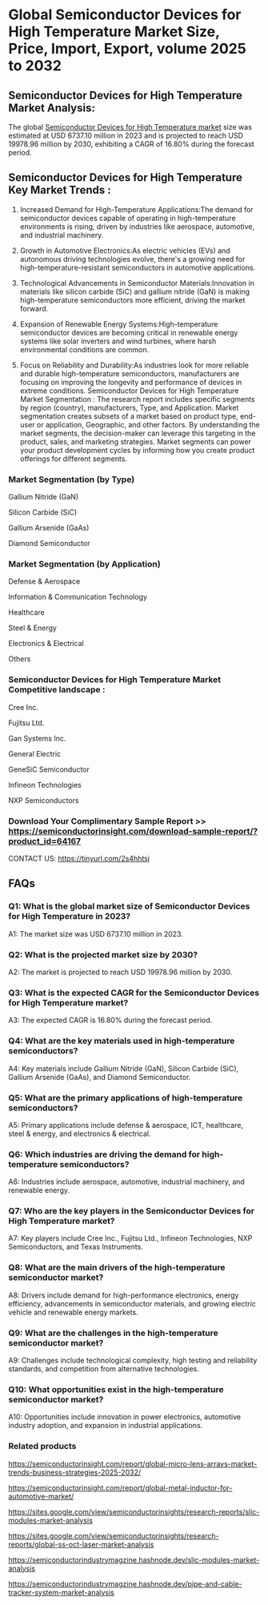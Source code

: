 # Global Semiconductor Devices for High Temperature Market Size, Price, Import, Export, volume 2025 to 2032

## Semiconductor Devices for High Temperature Market Analysis:

The global [Semiconductor Devices for High Temperature market](https://semiconductorinsight.com/download-sample-report/?product_id=64167) size was estimated at USD 6737.10 million in 2023 and is projected to reach USD 19978.96 million by 2030, exhibiting a CAGR of 16.80% during the forecast period.

## Semiconductor Devices for High Temperature Key Market Trends  :

1. Increased Demand for High-Temperature Applications:The demand for semiconductor devices capable of operating in high-temperature environments is rising, driven by industries like aerospace, automotive, and industrial machinery.

2. Growth in Automotive Electronics:As electric vehicles (EVs) and autonomous driving technologies evolve, there's a growing need for high-temperature-resistant semiconductors in automotive applications.

3. Technological Advancements in Semiconductor Materials:Innovation in materials like silicon carbide (SiC) and gallium nitride (GaN) is making high-temperature semiconductors more efficient, driving the market forward.

4. Expansion of Renewable Energy Systems:High-temperature semiconductor devices are becoming critical in renewable energy systems like solar inverters and wind turbines, where harsh environmental conditions are common.

5. Focus on Reliability and Durability:As industries look for more reliable and durable high-temperature semiconductors, manufacturers are focusing on improving the longevity and performance of devices in extreme conditions.
Semiconductor Devices for High Temperature Market Segmentation :
The research report includes specific segments by region (country), manufacturers, Type, and Application. Market segmentation creates subsets of a market based on product type, end-user or application, Geographic, and other factors. By understanding the market segments, the decision-maker can leverage this targeting in the product, sales, and marketing strategies. Market segments can power your product development cycles by informing how you create product offerings for different segments.

### Market Segmentation (by Type)

Gallium Nitride (GaN)

Silicon Carbide (SiC)

Gallium Arsenide (GaAs)

Diamond Semiconductor

### Market Segmentation (by Application)

Defense & Aerospace

Information & Communication Technology

Healthcare

Steel & Energy

Electronics & Electrical

Others

### Semiconductor Devices for High Temperature Market Competitive landscape :

Cree Inc.

Fujitsu Ltd.

Gan Systems Inc.

General Electric

GeneSiC Semiconductor

Infineon Technologies

NXP Semiconductors

### Download Your Complimentary Sample Report >> https://semiconductorinsight.com/download-sample-report/?product_id=64167

CONTACT US: https://tinyurl.com/2s4hhtsj

## FAQs

### Q1: What is the global market size of Semiconductor Devices for High Temperature in 2023? 

A1: The market size was USD 6737.10 million in 2023.

### Q2: What is the projected market size by 2030? 

A2: The market is projected to reach USD 19978.96 million by 2030.

### Q3: What is the expected CAGR for the Semiconductor Devices for High Temperature market? 

A3: The expected CAGR is 16.80% during the forecast period.

### Q4: What are the key materials used in high-temperature semiconductors? 

A4: Key materials include Gallium Nitride (GaN), Silicon Carbide (SiC), Gallium Arsenide (GaAs), and Diamond Semiconductor.

### Q5: What are the primary applications of high-temperature semiconductors? 

A5: Primary applications include defense & aerospace, ICT, healthcare, steel & energy, and electronics & electrical.

### Q6: Which industries are driving the demand for high-temperature semiconductors? 

A6: Industries include aerospace, automotive, industrial machinery, and renewable energy.

### Q7: Who are the key players in the Semiconductor Devices for High Temperature market? 

A7: Key players include Cree Inc., Fujitsu Ltd., Infineon Technologies, NXP Semiconductors, and Texas Instruments.

### Q8: What are the main drivers of the high-temperature semiconductor market? 

A8: Drivers include demand for high-performance electronics, energy efficiency, advancements in semiconductor materials, and growing electric vehicle and renewable energy markets.

### Q9: What are the challenges in the high-temperature semiconductor market? 

A9: Challenges include technological complexity, high testing and reliability standards, and competition from alternative technologies.

### Q10: What opportunities exist in the high-temperature semiconductor market? 

A10: Opportunities include innovation in power electronics, automotive industry adoption, and expansion in industrial applications.

### Related products

https://semiconductorinsight.com/report/global-micro-lens-arrays-market-trends-business-strategies-2025-2032/

https://semiconductorinsight.com/report/global-metal-inductor-for-automotive-market/

https://sites.google.com/view/semiconductorinsights/research-reports/slic-modules-market-analysis

https://sites.google.com/view/semiconductorinsights/research-reports/global-ss-oct-laser-market-analysis

https://semiconductorindustrymagzine.hashnode.dev/slic-modules-market-analysis

https://semiconductorindustrymagzine.hashnode.dev/pipe-and-cable-tracker-system-market-analysis
